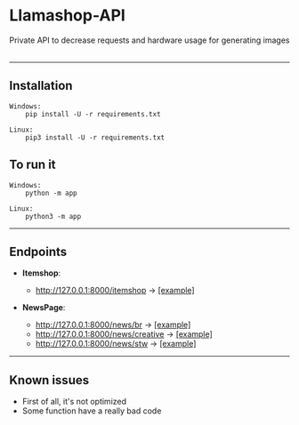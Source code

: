 # Llamashop-API
Private API to decrease requests and hardware usage for generating images
<br><br>

---

## Installation
```
Windows:
    pip install -U -r requirements.txt

Linux:
    pip3 install -U -r requirements.txt
```

## To run it
```
Windows:
    python -m app

Linux:
    python3 -m app
```

---

## Endpoints
* **Itemshop**:
    - http://127.0.0.1:8000/itemshop -> [[example]](https://github.com/MR-AliHaashemi/Llamashop-API/blob/main/contents/data/itemshop.json)



* **NewsPage**:
    - http://127.0.0.1:8000/news/br -> [[example]](https://github.com/MR-AliHaashemi/Llamashop-API/blob/main/contents/data/brnews.json)
    - http://127.0.0.1:8000/news/creative -> [[example]](https://github.com/MR-AliHaashemi/Llamashop-API/blob/main/contents/data/creativenews.json)
    - http://127.0.0.1:8000/news/stw -> [[example]](https://github.com/MR-AliHaashemi/Llamashop-API/blob/main/contents/data/stwnews.json)

---

## Known issues 
* First of all, it's not optimized
* Some function have a really bad code
